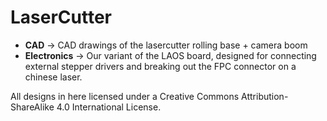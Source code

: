 # LaserCutter

* **CAD** -> CAD drawings of the lasercutter rolling base + camera boom
* **Electronics** -> Our variant of the LAOS board, designed for connecting external stepper drivers and breaking out the FPC connector on a chinese laser.

All designs in here licensed under a Creative Commons Attribution-ShareAlike 4.0 International License.
